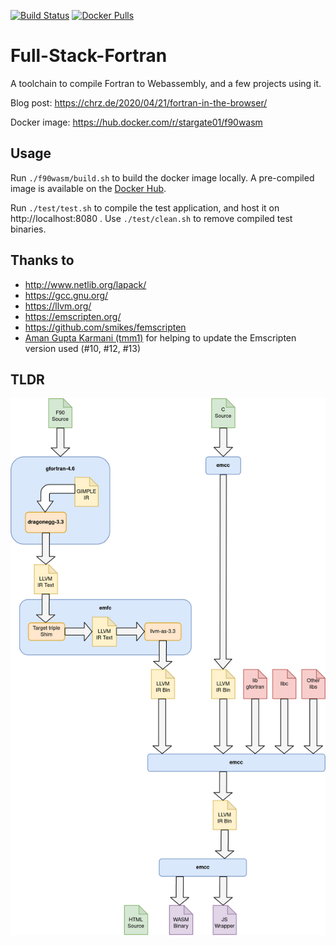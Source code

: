 [![Build Status](https://drone-github.chrz.de/api/badges/StarGate01/Full-Stack-Fortran/status.svg)](https://drone-github.chrz.de/StarGate01/Full-Stack-Fortran)
[![Docker Pulls](https://img.shields.io/docker/pulls/stargate01/f90wasm)](https://hub.docker.com/r/stargate01/f90wasm)

# Full-Stack-Fortran

A toolchain to compile Fortran to Webassembly, and a few projects using it.

Blog post: https://chrz.de/2020/04/21/fortran-in-the-browser/

Docker image: https://hub.docker.com/r/stargate01/f90wasm

## Usage

Run `./f90wasm/build.sh` to build the docker image locally. A pre-compiled image is available on the [Docker Hub](https://hub.docker.com/r/stargate01/f90wasm).

Run `./test/test.sh` to compile the test application, and host it on http://localhost:8080 . Use `./test/clean.sh` to remove compiled test binaries.

## Thanks to

 - http://www.netlib.org/lapack/
 - https://gcc.gnu.org/
 - https://llvm.org/
 - https://emscripten.org/
 - https://github.com/smikes/femscripten
 - [Aman Gupta Karmani (tmm1)](https://github.com/tmm1) for helping to update the Emscripten version used (#10, #12, #13)

 ## TLDR

 ![Toolchain Flowchart](toolchain.png)